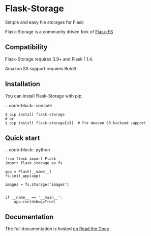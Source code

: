 # Flask-Storage

Simple and easy file storages for Flask

Flask-Storage is a community driven fork of [Flask-FS](https://github.com/noirbizarre/flask-fs)


## Compatibility

Flask-Storage requires 3.9+ and Flask 1.1.4.

Amazon S3 support requires Boto3.


## Installation

You can install Flask-Storage with pip:

.. code-block:: console

    $ pip install flask-storage
    # or
    $ pip install flask-storage[s3]  # For Amazon S3 backend support


## Quick start

.. code-block:: python

    from flask import Flask
    import flask_storage as fs

    app = Flask(__name__)
    fs.init_app(app)

    images = fs.Storage('images')


    if __name__ == '__main__':
        app.run(debug=True)


## Documentation

The full documentation is hosted [on Read the Docs](http://flask-storage.readthedocs.org/en/latest/)
